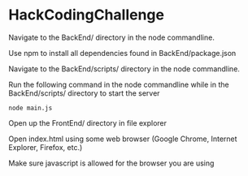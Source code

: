 # HackCodingChallenge

Navigate to the BackEnd/ directory in the node commandline.

Use npm to install all dependencies found in BackEnd/package.json

Navigate to the BackEnd/scripts/ directory in the node commandline.

Run the following command in the node commandline while in the BackEnd/scripts/ directory to start the server
~~~
node main.js
~~~
Open up the FrontEnd/ directory in file explorer

Open index.html using some web browser (Google Chrome, Internet Explorer, Firefox, etc.)

Make sure javascript is allowed for the browser you are using
